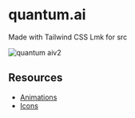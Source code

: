 # quantum.ai

Made with Tailwind CSS
Lmk for src

![quantum aiv2](https://github.com/karolis-KK/futuristic_v1/assets/149951322/44399425-b742-457c-9143-8c5661491c4b)



## Resources

 - [Animations](https://www.tailwindcss-animated.com/configurator.html?animation=fade-right&count=once&ease=ease-out)
 - [Icons](https://heroicons.dev/)
